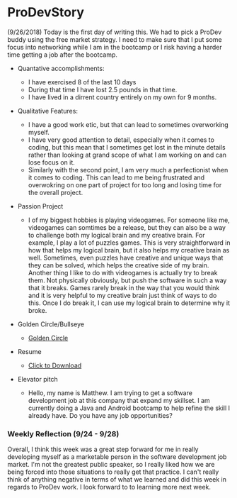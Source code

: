 # ProDevStory
(9/26/2018)
Today is the first day of writing this. We had to pick a ProDev buddy using the free market strategy.
I need to make sure that I put some focus into networking while I am in the bootcamp or I risk having
a harder time getting a job after the bootcamp. 

* Quantative accomplishments:
    - I have exercised 8 of the last 10 days 
    - During that time I have lost 2.5 pounds in that time.
    - I have lived in a dirrent country entirely on my own for 9 months.

* Qualitative Features:
    - I have a good work etic, but that can lead to sometimes overworking myself.
    - I have very good attention to detail, especially when it comes to coding, but this mean that I sometimes
      get lost in the minute details rather than looking at grand scope of what I am working on and can lose
      focus on it.
    - Similarly with the second point, I am very much a perfectionist when it comes to coding. This can lead
      to me being frustrated and overwokring on one part of project for too long and losing time for the
      overall project.

* Passion Project
    - I of my biggest hobbies is playing videogames. For someone like me, videogames can somtimes be a release, 
      but they can also be a way to challenge both my logical brain and my creative brain. For example,
      I play a lot of puzzles games. This is very straightforward in how that helps my logical brain, but it 
      also helps my creative brain as well. Sometimes, even puzzles have creative and unique ways that they can 
      be solved, which helps the creative side of my brain. Another thing I like to do with videogames is 
      actually try to break them. Not physically obviously, but push the software in such a way that it breaks.
      Games rarely break in the way that you would think and it is very helpful to my creative brain just think
      of ways to do this. Once I do break it, I can use my logical brain to determine why it broke.
      
* Golden Circle/Bullseye
    - [Golden Circle](GoldenCircleMM.PNG)
* Resume
    - <a href="MMorganResume.docx" download>Click to Download</a>
      
* Elevator pitch
    - Hello, my name is Matthew. I am trying to get a software development job at this company that expand my
      skillset. I am currently doing a Java and Android bootcamp to help refine the skill I already have. Do you
      have any job opportunities?
      
      
### Weekly Reflection (9/24 - 9/28)

Overall, I think this week was a great step forward for me in really developing myself as a marketable person in
the software development job market. I'm not the greatest public speaker, so I really liked how we are being forced
into those situations to really get that practice. I can't really think of anything negative in terms of what we
learned and did this week in regards to ProDev work. I look forward to to learning more next week.
